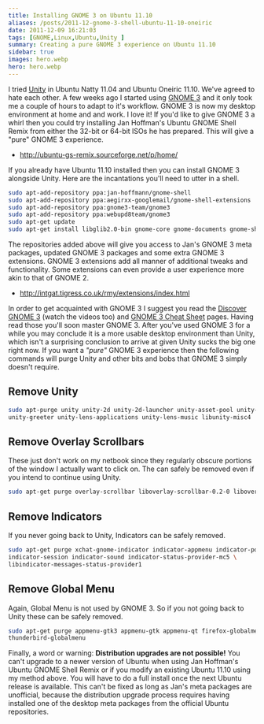 ```yaml
---
title: Installing GNOME 3 on Ubuntu 11.10
aliases: /posts/2011-12-gnome-3-shell-ubuntu-11-10-oneiric
date: 2011-12-09 16:21:03
tags: [GNOME,Linux,Ubuntu,Unity ]
summary: Creating a pure GNOME 3 experience on Ubuntu 11.10
sidebar: true
images: hero.webp
hero: hero.webp
---
```


I tried [Unity](http://unity.ubuntu.com/) in Ubuntu Natty 11.04 and Ubuntu
Oneiric 11.10. We've agreed to hate each other. A few weeks ago I started using
[GNOME 3](http://www.gnome.org/) and it only took me a couple of hours to
adapt to it's workflow. GNOME 3 is now my desktop environment at home and and
work. I love it! If you'd like to give GNOME 3 a whirl then you could try
installing Jan Hoffman's Ubuntu GNOME Shell Remix from either the 32-bit or
64-bit ISOs he has prepared. This will give a "pure" GNOME 3 experience.

  * <http://ubuntu-gs-remix.sourceforge.net/p/home/>

If you already have Ubuntu 11.10 installed then you can install GNOME 3 alongside
Unity. Here are the incantations you'll need to utter in a shell.

```bash
sudo apt-add-repository ppa:jan-hoffmann/gnome-shell
sudo apt-add-repository ppa:aegirxx-googlemail/gnome-shell-extensions
sudo apt-add-repository ppa:gnome3-team/gnome3
sudo apt-add-repository ppa:webupd8team/gnome3
sudo apt-get update
sudo apt-get install libglib2.0-bin gnome-core gnome-documents gnome-shell gnome-sushi gnome-tweak-tool gnomeshell-default-settings gtk3-engines-unico
```

The repositories added above will give you access to Jan's GNOME 3 meta
packages, updated GNOME 3 packages and some extra GNOME 3 extensions. GNOME 3
extensions add all manner of additional tweaks and functionality. Some
extensions can even provide a user experience more akin to that of GNOME 2.

  * <http://intgat.tigress.co.uk/rmy/extensions/index.html>

In order to get acquainted with GNOME 3 I suggest you read the
[Discover GNOME 3](http://www.gnome.org/gnome-3/) (watch the videos too) and
[GNOME 3 Cheat Sheet](http://live.gnome.org/GnomeShell/CheatSheet) pages. Having
read those you'll soon master GNOME 3. After you've used GNOME 3 for a while you
may conclude it is a more usable desktop environment than Unity, which isn't a
surprising conclusion to arrive at given Unity sucks the big one right now. If
you want a *"pure"* GNOME 3 experience then the following commands will purge
Unity and other bits and bobs that GNOME 3 simply doesn't require.

## Remove Unity

```bash
sudo apt-purge unity unity-2d unity-2d-launcher unity-asset-pool unity-common \
unity-greeter unity-lens-applications unity-lens-music libunity-misc4
```

## Remove Overlay Scrollbars

These just don't work on my netbook since they regularly obscure portions of
the window I actually want to click on. The can safely be removed even if you
intend to continue using Unity.

```bash
sudo apt-get purge overlay-scrollbar liboverlay-scrollbar-0.2-0 liboverlay-scrollbar3-0.2-0
```

## Remove Indicators

If you never going back to Unity, Indicators can be safely removed.

```bash
sudo apt-get purge xchat-gnome-indicator indicator-appmenu indicator-power \
indicator-session indicator-sound indicator-status-provider-mc5 \
libindicator-messages-status-provider1
```

## Remove Global Menu

Again, Global Menu is not used by GNOME 3. So if you not going back to Unity
these can be safely removed.

```bash
sudo apt-get purge appmenu-gtk3 appmenu-gtk appmenu-qt firefox-globalmenu \
thunderbird-globalmenu
```

Finally, a word or warning: **Distribution upgrades are not possible!** You
can't upgrade to a newer version of Ubuntu when using Jan Hoffman's Ubuntu
GNOME Shell Remix or if you modify an existing Ubuntu 11.10 using my method
above. You will have to do a full install once the next Ubuntu release is
available. This can't be fixed as long as Jan's meta packages are unofficial,
because the distribution upgrade process requires having installed one of the
desktop meta packages from the official Ubuntu repositories.
